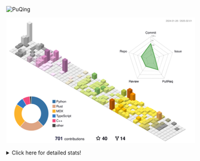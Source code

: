 ![PuQing](https://user-images.githubusercontent.com/27223114/171565019-9a56fae6-b08b-421f-99db-7e830da42371.png)

![](./profile-3d-contrib/profile-season-animate.svg)

<details>
<summary>Click here for detailed stats!</summary>

<!--START_SECTION:waka-->
![Lines of code](https://img.shields.io/badge/From%20Hello%20World%20I%27ve%20Written-1.7%20million%20lines%20of%20code-blue)

**🐱 My GitHub Data** 

> 📦 416.9 kB Used in GitHub's Storage 
 > 
> 🏆 6 Contributions in the Year 2025
 > 
> 🚫 Not Opted to Hire
 > 
> 📜 37 Public Repositories 
 > 
> 🔑 33 Private Repositories 
 > 
**I'm an Early 🐤** 

```text
🌞 Morning                744 commits         ██░░░░░░░░░░░░░░░░░░░░░░░   08.34 % 
🌆 Daytime                3976 commits        ███████████░░░░░░░░░░░░░░   44.57 % 
🌃 Evening                2022 commits        ██████░░░░░░░░░░░░░░░░░░░   22.67 % 
🌙 Night                  2179 commits        ██████░░░░░░░░░░░░░░░░░░░   24.43 % 
```


📊 **This Week I Spent My Time On** 

```text
💬 Programming Languages: 
Swift                    3 hrs 46 mins       ████████████████░░░░░░░░░   63.11 % 
Other                    44 mins             ███░░░░░░░░░░░░░░░░░░░░░░   12.30 % 
Music                    35 mins             ██░░░░░░░░░░░░░░░░░░░░░░░   09.96 % 
Reading Paper            29 mins             ██░░░░░░░░░░░░░░░░░░░░░░░   08.15 % 
Communicating            22 mins             ██░░░░░░░░░░░░░░░░░░░░░░░   06.30 % 

🔥 Editors: 
Xcode                    4 hrs 2 mins        █████████████████░░░░░░░░   67.46 % 
NetEaseMusic             35 mins             ██░░░░░░░░░░░░░░░░░░░░░░░   09.96 % 
Zotero                   29 mins             ██░░░░░░░░░░░░░░░░░░░░░░░   08.15 % 
Mail                     22 mins             ██░░░░░░░░░░░░░░░░░░░░░░░   06.30 % 
Telegram                 12 mins             █░░░░░░░░░░░░░░░░░░░░░░░░   03.49 % 

💻 Operating System: 
Mac                      5 hrs 59 mins       █████████████████████████   100.00 % 
```


<!--END_SECTION:waka-->
</details>
